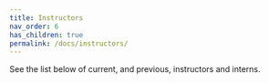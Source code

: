 ```yaml
---
title: Instructors
nav_order: 6
has_children: true
permalink: /docs/instructors/
---
```


See the list below of current, and previous, instructors and interns.
